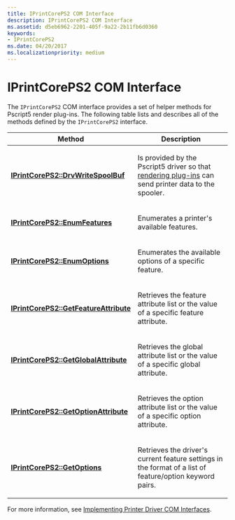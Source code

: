 ```yaml
---
title: IPrintCorePS2 COM Interface
description: IPrintCorePS2 COM Interface
ms.assetid: d5eb6962-2201-405f-9a22-2b11fb6d0360
keywords:
- IPrintCorePS2
ms.date: 04/20/2017
ms.localizationpriority: medium
---
```


# IPrintCorePS2 COM Interface





The `IPrintCorePS2` COM interface provides a set of helper methods for Pscript5 render plug-ins. The following table lists and describes all of the methods defined by the `IPrintCorePS2` interface.

<table>
<colgroup>
<col width="50%" />
<col width="50%" />
</colgroup>
<thead>
<tr class="header">
<th>Method</th>
<th>Description</th>
</tr>
</thead>
<tbody>
<tr class="odd">
<td><p><a href="https://docs.microsoft.com/windows-hardware/drivers/ddi/content/prcomoem/nf-prcomoem-iprintcoreps2-drvwritespoolbuf" data-raw-source="[&lt;strong&gt;IPrintCorePS2::DrvWriteSpoolBuf&lt;/strong&gt;](https://docs.microsoft.com/windows-hardware/drivers/ddi/content/prcomoem/nf-prcomoem-iprintcoreps2-drvwritespoolbuf)"><strong>IPrintCorePS2::DrvWriteSpoolBuf</strong></a></p></td>
<td><p>Is provided by the Pscript5 driver so that <a href="rendering-plug-ins.md" data-raw-source="[rendering plug-ins](rendering-plug-ins.md)">rendering plug-ins</a> can send printer data to the spooler.</p></td>
</tr>
<tr class="even">
<td><p><a href="https://docs.microsoft.com/windows-hardware/drivers/ddi/content/prcomoem/nf-prcomoem-iprintcoreps2-enumfeatures" data-raw-source="[&lt;strong&gt;IPrintCorePS2::EnumFeatures&lt;/strong&gt;](https://docs.microsoft.com/windows-hardware/drivers/ddi/content/prcomoem/nf-prcomoem-iprintcoreps2-enumfeatures)"><strong>IPrintCorePS2::EnumFeatures</strong></a></p></td>
<td><p>Enumerates a printer's available features.</p></td>
</tr>
<tr class="odd">
<td><p><a href="https://docs.microsoft.com/windows-hardware/drivers/ddi/content/prcomoem/nf-prcomoem-iprintcoreps2-enumoptions" data-raw-source="[&lt;strong&gt;IPrintCorePS2::EnumOptions&lt;/strong&gt;](https://docs.microsoft.com/windows-hardware/drivers/ddi/content/prcomoem/nf-prcomoem-iprintcoreps2-enumoptions)"><strong>IPrintCorePS2::EnumOptions</strong></a></p></td>
<td><p>Enumerates the available options of a specific feature.</p></td>
</tr>
<tr class="even">
<td><p><a href="https://docs.microsoft.com/windows-hardware/drivers/ddi/content/prcomoem/nf-prcomoem-iprintcoreps2-getfeatureattribute" data-raw-source="[&lt;strong&gt;IPrintCorePS2::GetFeatureAttribute&lt;/strong&gt;](https://docs.microsoft.com/windows-hardware/drivers/ddi/content/prcomoem/nf-prcomoem-iprintcoreps2-getfeatureattribute)"><strong>IPrintCorePS2::GetFeatureAttribute</strong></a></p></td>
<td><p>Retrieves the feature attribute list or the value of a specific feature attribute.</p></td>
</tr>
<tr class="odd">
<td><p><a href="https://docs.microsoft.com/windows-hardware/drivers/ddi/content/prcomoem/nf-prcomoem-iprintcoreps2-getglobalattribute" data-raw-source="[&lt;strong&gt;IPrintCorePS2::GetGlobalAttribute&lt;/strong&gt;](https://docs.microsoft.com/windows-hardware/drivers/ddi/content/prcomoem/nf-prcomoem-iprintcoreps2-getglobalattribute)"><strong>IPrintCorePS2::GetGlobalAttribute</strong></a></p></td>
<td><p>Retrieves the global attribute list or the value of a specific global attribute.</p></td>
</tr>
<tr class="even">
<td><p><a href="https://docs.microsoft.com/windows-hardware/drivers/ddi/content/prcomoem/nf-prcomoem-iprintcoreps2-getoptionattribute" data-raw-source="[&lt;strong&gt;IPrintCorePS2::GetOptionAttribute&lt;/strong&gt;](https://docs.microsoft.com/windows-hardware/drivers/ddi/content/prcomoem/nf-prcomoem-iprintcoreps2-getoptionattribute)"><strong>IPrintCorePS2::GetOptionAttribute</strong></a></p></td>
<td><p>Retrieves the option attribute list or the value of a specific option attribute.</p></td>
</tr>
<tr class="odd">
<td><p><a href="https://docs.microsoft.com/windows-hardware/drivers/ddi/content/prcomoem/nf-prcomoem-iprintcoreps2-getoptions" data-raw-source="[&lt;strong&gt;IPrintCorePS2::GetOptions&lt;/strong&gt;](https://docs.microsoft.com/windows-hardware/drivers/ddi/content/prcomoem/nf-prcomoem-iprintcoreps2-getoptions)"><strong>IPrintCorePS2::GetOptions</strong></a></p></td>
<td><p>Retrieves the driver's current feature settings in the format of a list of feature/option keyword pairs.</p></td>
</tr>
</tbody>
</table>

 

For more information, see [Implementing Printer Driver COM Interfaces](implementing-printer-driver-com-interfaces.md).

 

 




